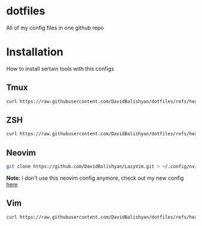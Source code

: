 # dotfiles

All of my config files in one github repo

# Installation
How to install sertain tools with this configs
## Tmux
```bash
curl https://raw.githubusercontent.com/DavidBalishyan/dotfiles/refs/heads/main/tmux/setup-tmux.sh | bash
```
## ZSH
```bash
curl https://raw.githubusercontent.com/DavidBalishyan/dotfiles/refs/heads/main/zsh/setup-zsh.sh | bash 
```
## Neovim
```bash
git clone https://github.com/DavidBalishyan/LazyVim.git > ~/.config/nvim
```
<strong>Note:</strong> I don't use this neovim config anymore, check out my new config [here](https://github.com/DavidBalishyan/LazyVim)

## Vim
```bash
curl https://raw.githubusercontent.com/DavidBalishyan/dotfiles/refs/heads/main/vim/.vimrc ~/.vimrc
```

